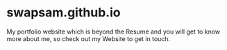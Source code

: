 # swapsam.github.io
My portfolio website which is beyond the Resume and you will get to know more about me, so check out my Website to get in touch.

